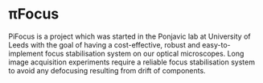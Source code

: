 # πFocus
PiFocus is a project which was started in the Ponjavic lab at University of Leeds with the goal of having a cost-effective, robust and easy-to-implement focus stabilisation system on our optical microscopes. Long image acquisition experiments require a reliable focus stabilisation system to avoid any defocusing resulting from drift of components. 

